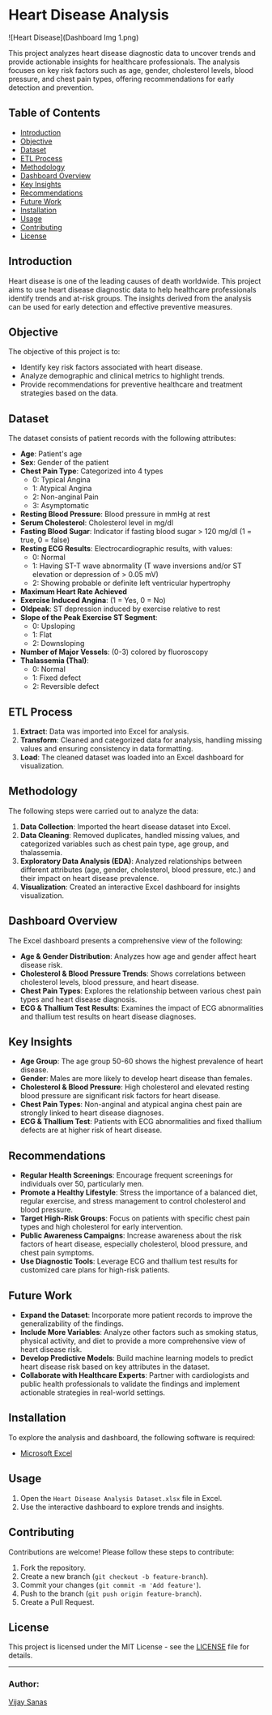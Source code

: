 # Heart Disease Analysis

![Heart Disease](Dashboard Img 1.png)

This project analyzes heart disease diagnostic data to uncover trends and provide actionable insights for healthcare professionals. The analysis focuses on key risk factors such as age, gender, cholesterol levels, blood pressure, and chest pain types, offering recommendations for early detection and prevention.

## Table of Contents
- [Introduction](#introduction)
- [Objective](#objective)
- [Dataset](#dataset)
- [ETL Process](#etl-process)
- [Methodology](#methodology)
- [Dashboard Overview](#dashboard-overview)
- [Key Insights](#key-insights)
- [Recommendations](#recommendations)
- [Future Work](#future-work)
- [Installation](#installation)
- [Usage](#usage)
- [Contributing](#contributing)
- [License](#license)

## Introduction
Heart disease is one of the leading causes of death worldwide. This project aims to use heart disease diagnostic data to help healthcare professionals identify trends and at-risk groups. The insights derived from the analysis can be used for early detection and effective preventive measures.

## Objective
The objective of this project is to:
- Identify key risk factors associated with heart disease.
- Analyze demographic and clinical metrics to highlight trends.
- Provide recommendations for preventive healthcare and treatment strategies based on the data.

## Dataset
The dataset consists of patient records with the following attributes:

- **Age**: Patient's age
- **Sex**: Gender of the patient
- **Chest Pain Type**: Categorized into 4 types
  - 0: Typical Angina
  - 1: Atypical Angina
  - 2: Non-anginal Pain
  - 3: Asymptomatic
- **Resting Blood Pressure**: Blood pressure in mmHg at rest
- **Serum Cholesterol**: Cholesterol level in mg/dl
- **Fasting Blood Sugar**: Indicator if fasting blood sugar > 120 mg/dl (1 = true, 0 = false)
- **Resting ECG Results**: Electrocardiographic results, with values:
  - 0: Normal
  - 1: Having ST-T wave abnormality (T wave inversions and/or ST elevation or depression of > 0.05 mV)
  - 2: Showing probable or definite left ventricular hypertrophy
- **Maximum Heart Rate Achieved**
- **Exercise Induced Angina**: (1 = Yes, 0 = No)
- **Oldpeak**: ST depression induced by exercise relative to rest
- **Slope of the Peak Exercise ST Segment**: 
  - 0: Upsloping
  - 1: Flat
  - 2: Downsloping
- **Number of Major Vessels**: (0-3) colored by fluoroscopy
- **Thalassemia (Thal)**:
  - 0: Normal
  - 1: Fixed defect
  - 2: Reversible defect

## ETL Process
1. **Extract**: Data was imported into Excel for analysis.
2. **Transform**: Cleaned and categorized data for analysis, handling missing values and ensuring consistency in data formatting.
3. **Load**: The cleaned dataset was loaded into an Excel dashboard for visualization.

## Methodology
The following steps were carried out to analyze the data:
1. **Data Collection**: Imported the heart disease dataset into Excel.
2. **Data Cleaning**: Removed duplicates, handled missing values, and categorized variables such as chest pain type, age group, and thalassemia.
3. **Exploratory Data Analysis (EDA)**: Analyzed relationships between different attributes (age, gender, cholesterol, blood pressure, etc.) and their impact on heart disease prevalence.
4. **Visualization**: Created an interactive Excel dashboard for insights visualization.

## Dashboard Overview
The Excel dashboard presents a comprehensive view of the following:
- **Age & Gender Distribution**: Analyzes how age and gender affect heart disease risk.
- **Cholesterol & Blood Pressure Trends**: Shows correlations between cholesterol levels, blood pressure, and heart disease.
- **Chest Pain Types**: Explores the relationship between various chest pain types and heart disease diagnosis.
- **ECG & Thallium Test Results**: Examines the impact of ECG abnormalities and thallium test results on heart disease diagnoses.

## Key Insights
- **Age Group**: The age group 50-60 shows the highest prevalence of heart disease.
- **Gender**: Males are more likely to develop heart disease than females.
- **Cholesterol & Blood Pressure**: High cholesterol and elevated resting blood pressure are significant risk factors for heart disease.
- **Chest Pain Types**: Non-anginal and atypical angina chest pain are strongly linked to heart disease diagnoses.
- **ECG & Thallium Test**: Patients with ECG abnormalities and fixed thallium defects are at higher risk of heart disease.

## Recommendations
- **Regular Health Screenings**: Encourage frequent screenings for individuals over 50, particularly men.
- **Promote a Healthy Lifestyle**: Stress the importance of a balanced diet, regular exercise, and stress management to control cholesterol and blood pressure.
- **Target High-Risk Groups**: Focus on patients with specific chest pain types and high cholesterol for early intervention.
- **Public Awareness Campaigns**: Increase awareness about the risk factors of heart disease, especially cholesterol, blood pressure, and chest pain symptoms.
- **Use Diagnostic Tools**: Leverage ECG and thallium test results for customized care plans for high-risk patients.

## Future Work
- **Expand the Dataset**: Incorporate more patient records to improve the generalizability of the findings.
- **Include More Variables**: Analyze other factors such as smoking status, physical activity, and diet to provide a more comprehensive view of heart disease risk.
- **Develop Predictive Models**: Build machine learning models to predict heart disease risk based on key attributes in the dataset.
- **Collaborate with Healthcare Experts**: Partner with cardiologists and public health professionals to validate the findings and implement actionable strategies in real-world settings.

## Installation
To explore the analysis and dashboard, the following software is required:
- [Microsoft Excel](https://www.microsoft.com/en-us/microsoft-365/excel)

## Usage
1. Open the `Heart Disease Analysis Dataset.xlsx` file in Excel.
2. Use the interactive dashboard to explore trends and insights.

## Contributing
Contributions are welcome! Please follow these steps to contribute:
1. Fork the repository.
2. Create a new branch (`git checkout -b feature-branch`).
3. Commit your changes (`git commit -m 'Add feature'`).
4. Push to the branch (`git push origin feature-branch`).
5. Create a Pull Request.

## License
This project is licensed under the MIT License - see the [LICENSE](LICENSE) file for details.

---

### Author:
[Vijay Sanas](https://github.com/VijaySanas3)

